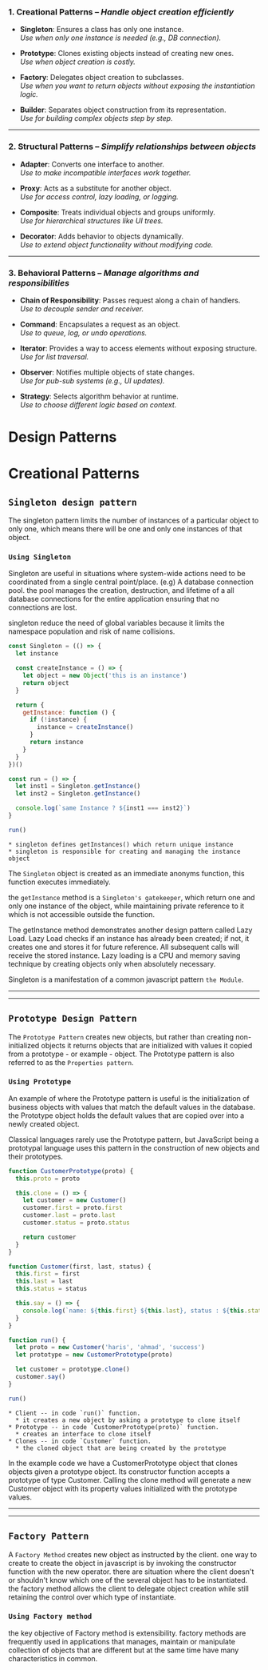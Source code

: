 ### 1. **Creational Patterns** – *Handle object creation efficiently*

- **Singleton**: Ensures a class has only one instance.  
  *Use when only one instance is needed (e.g., DB connection).*

- **Prototype**: Clones existing objects instead of creating new ones.  
  *Use when object creation is costly.*

- **Factory**: Delegates object creation to subclasses.  
  *Use when you want to return objects without exposing the instantiation logic.*

- **Builder**: Separates object construction from its representation.  
  *Use for building complex objects step by step.*

---

### 2. **Structural Patterns** – *Simplify relationships between objects*

- **Adapter**: Converts one interface to another.  
  *Use to make incompatible interfaces work together.*

- **Proxy**: Acts as a substitute for another object.  
  *Use for access control, lazy loading, or logging.*

- **Composite**: Treats individual objects and groups uniformly.  
  *Use for hierarchical structures like UI trees.*

- **Decorator**: Adds behavior to objects dynamically.  
  *Use to extend object functionality without modifying code.*

---

### 3. **Behavioral Patterns** – *Manage algorithms and responsibilities*

- **Chain of Responsibility**: Passes request along a chain of handlers.  
  *Use to decouple sender and receiver.*

- **Command**: Encapsulates a request as an object.  
  *Use to queue, log, or undo operations.*

- **Iterator**: Provides a way to access elements without exposing structure.  
  *Use for list traversal.*

- **Observer**: Notifies multiple objects of state changes.  
  *Use for pub-sub systems (e.g., UI updates).*

- **Strategy**: Selects algorithm behavior at runtime.  
  *Use to choose different logic based on context.*

# Design Patterns

# Creational Patterns
## `Singleton design pattern`
The singleton pattern limits the number of instances of a particular object to only one, which means there will be one and only one instances of that object.
    
### `Using Singleton`
Singleton are useful in situations where system-wide actions need to be coordinated from a single central point/place. (e.g) A database connection pool. the pool manages the creation, destruction, and lifetime of a all database connections for the entire application ensuring that no connections are lost.

singleton reduce the need of global variables because it limits the namespace population and risk of name collisions.


```js
const Singleton = (() => {
  let instance

  const createInstance = () => {
    let object = new Object('this is an instance')
    return object
  }

  return {
    getInstance: function () {
      if (!instance) {
        instance = createInstance()
      }
      return instance
    }
  }
})()

const run = () => {
  let inst1 = Singleton.getInstance()
  let inst2 = Singleton.getInstance()

  console.log(`same Instance ? ${inst1 === inst2}`)
}

run()
```


    * singleton defines getInstances() which return unique instance
    * singleton is responsible for creating and managing the instance object

The `Singleton` object is created as an immediate anonyms function, this  function executes immediately.

the `getInstance` method is a `Singleton's gatekeeper`, which return one and only one instance of the object, while maintaining private reference to it which is not accessible outside the function.

The getInstance method demonstrates another design pattern called Lazy Load. Lazy Load checks if an instance has already been created; if not, it creates one and stores it for future reference. All subsequent calls will receive the stored instance. Lazy loading is a CPU and memory saving technique by creating objects only when absolutely necessary.

Singleton is a manifestation of a common javascript pattern `the Module`.

---
---

## `Prototype Design Pattern`
The `Prototype Pattern` creates new objects, but rather than creating non-initialized objects it returns objects that are initialized with values it copied from a prototype - or example - object. The Prototype pattern is also referred to as the `Properties pattern`.

### `Using Prototype`

An example of where the Prototype pattern is useful is the initialization of business objects with values that match the default values in the database. the Prototype object holds the default values that are copied over into a newly created object.

Classical languages rarely use the Prototype pattern, but JavaScript being a prototypal language uses this pattern in the construction of new objects and their prototypes.

```js
function CustomerPrototype(proto) {
  this.proto = proto

  this.clone = () => {
    let customer = new Customer()
    customer.first = proto.first
    customer.last = proto.last
    customer.status = proto.status

    return customer
  }
}

function Customer(first, last, status) {
  this.first = first
  this.last = last
  this.status = status

  this.say = () => {
    console.log(`name: ${this.first} ${this.last}, status : ${this.status}`)
  }
}

function run() {
  let proto = new Customer('haris', 'ahmad', 'success')
  let prototype = new CustomerPrototype(proto)

  let customer = prototype.clone()
  customer.say()
}

run()

```

    * Client -- in code `run()` function.
      * it creates a new object by asking a prototype to clone itself
    * Prototype -- in code `CustomerPrototype(proto)` function.
      * creates an interface to clone itself
    * Clones -- in code `Customer` function.
      * the cloned object that are being created by the prototype

In the example code we have a CustomerPrototype object that clones objects given a prototype object. Its constructor function accepts a prototype of type Customer. Calling the clone method will generate a new Customer object with its property values initialized with the prototype values.

---
---

## `Factory Pattern`

A `Factory Method` creates new object as instructed by the client. one way to create to create the object in javascript is by invoking the constructor function with the new operator. there are situation where the client doesn't or shouldn't  know which one of the several object has to be instantiated. the factory method allows the client to delegate object creation while still retaining the control over which type of instantiate.

### `Using Factory method`

the key objective of Factory method is extensibility. factory methods are frequently used in applications that manages, maintain or manipulate collection of objects that are different but at the same time have many characteristics in common.




